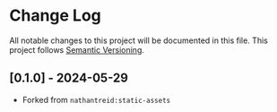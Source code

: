 # Change Log
All notable changes to this project will be documented in this file.
This project follows [Semantic Versioning](http://semver.org/).

## [0.1.0] - 2024-05-29
- Forked from `nathantreid:static-assets`

